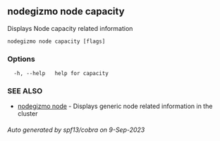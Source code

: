 ## nodegizmo node capacity

Displays Node capacity related information

```
nodegizmo node capacity [flags]
```

### Options

```
  -h, --help   help for capacity
```

### SEE ALSO

* [nodegizmo node](nodegizmo_node.md)	 - Displays generic node related information in the cluster

###### Auto generated by spf13/cobra on 9-Sep-2023
